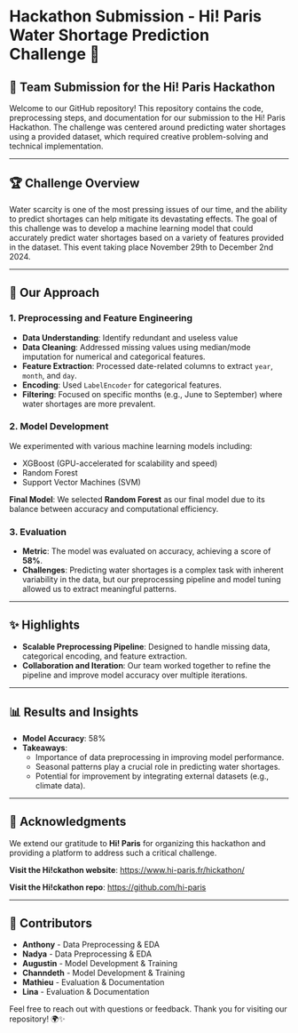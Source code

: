 # Hackathon Submission - Hi! Paris Water Shortage Prediction Challenge 🌲  

## 🌟 **Team Submission for the Hi! Paris Hackathon**  

Welcome to our GitHub repository! This repository contains the code, preprocessing steps, and documentation for our submission to the Hi! Paris Hackathon. The challenge was centered around predicting water shortages using a provided dataset, which required creative problem-solving and technical implementation.  

---

## 🏆 **Challenge Overview**  
Water scarcity is one of the most pressing issues of our time, and the ability to predict shortages can help mitigate its devastating effects. The goal of this challenge was to develop a machine learning model that could accurately predict water shortages based on a variety of features provided in the dataset. This event taking place November 29th to December 2nd 2024.

---


## 🚀 **Our Approach**  
### 1. **Preprocessing and Feature Engineering**  
- **Data Understanding**: Identify redundant and useless value
- **Data Cleaning**: Addressed missing values using median/mode imputation for numerical and categorical features.  
- **Feature Extraction**: Processed date-related columns to extract `year`, `month`, and `day`.  
- **Encoding**: Used `LabelEncoder` for categorical features.  
- **Filtering**: Focused on specific months (e.g., June to September) where water shortages are more prevalent.  

### 2. **Model Development**  
We experimented with various machine learning models including:  
- XGBoost (GPU-accelerated for scalability and speed)  
- Random Forest  
- Support Vector Machines (SVM)  

**Final Model**: We selected **Random Forest** as our final model due to its balance between accuracy and computational efficiency.  

### 3. **Evaluation**  
- **Metric**: The model was evaluated on accuracy, achieving a score of **58%**.  
- **Challenges**: Predicting water shortages is a complex task with inherent variability in the data, but our preprocessing pipeline and model tuning allowed us to extract meaningful patterns.  

---

## ✨ **Highlights**  
- **Scalable Preprocessing Pipeline**: Designed to handle missing data, categorical encoding, and feature extraction.  
- **Collaboration and Iteration**: Our team worked together to refine the pipeline and improve model accuracy over multiple iterations.  

---

## 📊 **Results and Insights**  
- **Model Accuracy**: 58%  
- **Takeaways**:  
  - Importance of data preprocessing in improving model performance.  
  - Seasonal patterns play a crucial role in predicting water shortages.  
  - Potential for improvement by integrating external datasets (e.g., climate data).  


---

## 🤝 **Acknowledgments**  
We extend our gratitude to **Hi! Paris** for organizing this hackathon and providing a platform to address such a critical challenge.  
 
**Visit the Hi!ckathon website**: https://www.hi-paris.fr/hickathon/

**Visit the Hi!ckathon repo**: https://github.com/hi-paris
<br>

---

## 👥 **Contributors**  
- **Anthony** - Data Preprocessing & EDA  
- **Nadya** - Data Preprocessing & EDA  
- **Augustin** - Model Development & Training
- **Channdeth** - Model Development & Training
- **Mathieu** - Evaluation & Documentation    
- **Lina** - Evaluation & Documentation  

Feel free to reach out with questions or feedback. Thank you for visiting our repository! 🌍✨  